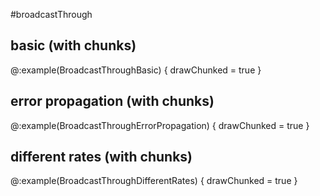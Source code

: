 #broadcastThrough
## basic (with chunks)
@:example(BroadcastThroughBasic) {
  drawChunked = true
}

## error propagation (with chunks)

@:example(BroadcastThroughErrorPropagation) {
  drawChunked = true
}

## different rates (with chunks)

@:example(BroadcastThroughDifferentRates) {
  drawChunked = true
}
